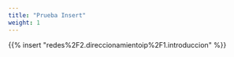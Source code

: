 ```yaml
---
title: "Prueba Insert"
weight: 1
---
```



{{% insert   "redes%2F2.direccionamientoip%2F1.introduccion"  %}}
